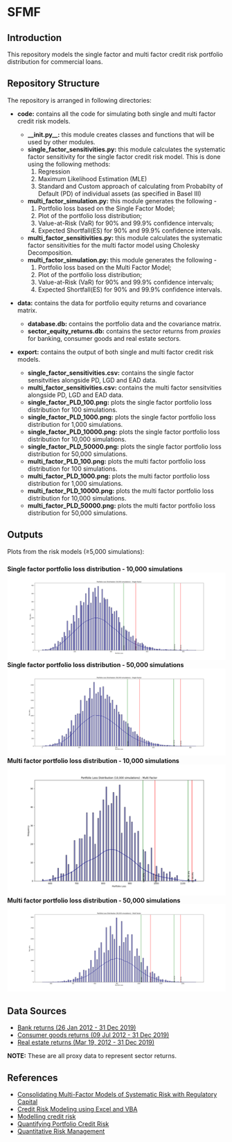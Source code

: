 # SFMF
## Introduction
This repository models the single factor and multi factor credit risk portfolio distribution for commercial loans.
## Repository Structure
The repository is arranged in following directories:

* **code:** contains all the code for simulating both single and multi factor credit risk models.

    * **\_\_init.py\_\_:** this module creates classes and functions that will be used by other modules.
    * **single_factor_sensitivities.py:** this module calculates the systematic factor sensitivity for the single factor credit risk model. This is done using the following methods:
        1. Regression 
        2. Maximum Likelihood Estimation (MLE)
        3. Standard and Custom approach of calculating from Probabilty of Default (PD) of individual assets (as specified in Basel III)
    * **multi_factor_simulation.py:** this module generates the following -
       1. Portfolio loss based on the Single Factor Model;
       2. Plot of the portfolio loss distribution;
       3. Value-at-Risk (VaR) for 90% and 99.9% confidence intervals;
       4. Expected Shortfall(ES) for 90% and 99.9% confidence intervals.
    * **multi_factor_sensitivities.py:** this module calculates the systematic factor sensitivities for the multi factor model using Cholesky Decomposition.
    * **multi_factor_simulation.py:** this module generates the following -
       1. Portfolio loss based on the Multi Factor Model;
       2. Plot of the portfolio loss distribution;
       3. Value-at-Risk (VaR) for 90% and 99.9% confidence intervals;
       4. Expected Shortfall(ES) for 90% and 99.9% confidence intervals.
* **data:** contains the data for portfolio equity returns and covariance matrix.

    * **database.db:** contains the portfolio data and the covariance matrix.
    * **sector_equity_returns.db:** contains the sector returns from _proxies_ for banking, consumer goods and real estate sectors.
* **export:** contains the output of both single and multi factor credit risk models.

    * **single_factor_sensitivities.csv:** contains the single factor sensitvities alongside PD, LGD and EAD data.
    * **multi_factor_sensitivities.csv:** contains the multi factor sensitvities alongside PD, LGD and EAD data.
    * **single_factor_PLD_100.png:** plots the single factor portfolio loss distribution for 100 simulations.
    * **single_factor_PLD_1000.png:** plots the single factor portfolio loss distribution for 1,000 simulations.
    * **single_factor_PLD_10000.png:** plots the single factor portfolio loss distribution for 10,000 simulations.
    * **single_factor_PLD_50000.png:** plots the single factor portfolio loss distribution for 50,000 simulations.
    * **multi_factor_PLD_100.png:** plots the multi factor portfolio loss distribution for 100 simulations.
    * **multi_factor_PLD_1000.png:** plots the multi factor portfolio loss distribution for 1,000 simulations.
    * **multi_factor_PLD_10000.png:** plots the multi factor portfolio loss distribution for 10,000 simulations.
    * **multi_factor_PLD_50000.png:** plots the multi factor portfolio loss distribution for 50,000 simulations.
## Outputs
Plots from the risk models (≥5,000 simulations):
### 
**Single factor portfolio loss distribution - 10,000 simulations**
![Single factor portfolio loss distribution - 10,000 simulations](https://raw.githubusercontent.com/arpanganguli/SFMF/main/export/single_factor_PLD_10000.png)
**Single factor portfolio loss distribution - 50,000 simulations**
![Single factor portfolio loss distribution - 50,000 simulations](https://raw.githubusercontent.com/arpanganguli/SFMF/main/export/single_factor_PLD_50000.png)
**Multi factor portfolio loss distribution - 10,000 simulations**
![Multi factor portfolio loss distribution - 10,000 simulations](https://raw.githubusercontent.com/arpanganguli/SFMF/main/export/multi_factor_PLD_10000.png)
**Multi factor portfolio loss distribution - 50,000 simulations**
![Multi factor portfolio loss distribution - 50,000 simulations](https://raw.githubusercontent.com/arpanganguli/SFMF/main/export/multi_factor_PLD_50000.png)
## Data Sources
* [Bank returns (26 Jan 2012 - 31 Dec 2019)](https://www.investing.com/indices/ftse-allshare-banks-historical-data)
* [Consumer goods returns (09 Jul 2012 - 31 Dec 2019)](https://uk.investing.com/indices/ftse-all-consumer-goods-historical-data)
* [Real estate returns (Mar 19, 2012 - 31 Dec 2019)](https://uk.investing.com/indices/ftse-allshare-re-invest.---service-historical-data)

**NOTE:** These are all proxy data to represent sector returns.
## References
* [Consolidating Multi-Factor Models of Systematic Risk with Regulatory Capital](https://www.math.kth.se/matstat/seminarier/reports/M-exjobb18/180601d.pdf)
* [Credit Risk Modeling using Excel and VBA](https://www.wiley.com/en-gb/Credit+Risk+Modeling+using+Excel+and+VBA%2C+2nd+Edition-p-9780470660928)
* [Modelling credit risk](https://www.bankofengland.co.uk/-/media/boe/files/ccbs/resources/modelling-credit-risk.pdf?la=en&hash=53B7332226FB2FB1B280B3D643DBB8AFF1FA5F32)
* [Quantifying Portfolio Credit Risk](https://www.ccruncher.net/ccruncher.pdf)
* [Quantitative Risk Management](https://press.princeton.edu/books/hardcover/9780691166278/quantitative-risk-management)